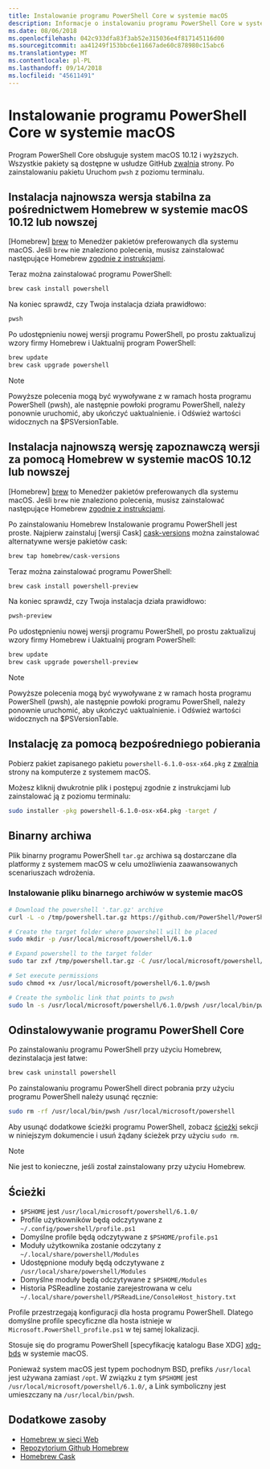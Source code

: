 ```yaml
---
title: Instalowanie programu PowerShell Core w systemie macOS
description: Informacje o instalowaniu programu PowerShell Core w systemie macOS
ms.date: 08/06/2018
ms.openlocfilehash: 042c933dfa83f3ab52e315036e4f817145116d00
ms.sourcegitcommit: aa41249f153bbc6e11667ade60c878980c15abc6
ms.translationtype: MT
ms.contentlocale: pl-PL
ms.lasthandoff: 09/14/2018
ms.locfileid: "45611491"
---
```

# <a name="installing-powershell-core-on-macos"></a>Instalowanie programu PowerShell Core w systemie macOS

Program PowerShell Core obsługuje system macOS 10.12 i wyższych.
Wszystkie pakiety są dostępne w usłudze GitHub [zwalnia][] strony.
Po zainstalowaniu pakietu Uruchom `pwsh` z poziomu terminalu.

## <a name="installation-of-latest-stable-release-via-homebrew-on-macos-1012-or-higher"></a>Instalacja najnowsza wersja stabilna za pośrednictwem Homebrew w systemie macOS 10.12 lub nowszej

[Homebrew] [ brew] to Menedżer pakietów preferowanych dla systemu macOS.
Jeśli `brew` nie znaleziono polecenia, musisz zainstalować następujące Homebrew [zgodnie z instrukcjami][brew].

Teraz można zainstalować programu PowerShell:

```sh
brew cask install powershell
```

Na koniec sprawdź, czy Twoja instalacja działa prawidłowo:

```sh
pwsh
```

Po udostępnieniu nowej wersji programu PowerShell, po prostu zaktualizuj wzory firmy Homebrew i Uaktualnij program PowerShell:

```sh
brew update
brew cask upgrade powershell
```

> [!NOTE]
> Powyższe polecenia mogą być wywoływane z w ramach hosta programu PowerShell (pwsh), ale następnie powłoki programu PowerShell, należy ponownie uruchomić, aby ukończyć uaktualnienie.
> i Odśwież wartości widocznych na $PSVersionTable.

[brew]: http://brew.sh/

## <a name="installation-of-latest-preview-release-via-homebrew-on-macos-1012-or-higher"></a>Instalacja najnowszą wersję zapoznawczą wersji za pomocą Homebrew w systemie macOS 10.12 lub nowszej

[Homebrew] [ brew] to Menedżer pakietów preferowanych dla systemu macOS.
Jeśli `brew` nie znaleziono polecenia, musisz zainstalować następujące Homebrew [zgodnie z instrukcjami][brew].

Po zainstalowaniu Homebrew Instalowanie programu PowerShell jest proste.
Najpierw zainstaluj [wersji Cask] [ cask-versions] można zainstalować alternatywne wersje pakietów cask:

```sh
brew tap homebrew/cask-versions
```

Teraz można zainstalować programu PowerShell:

```sh
brew cask install powershell-preview
```

Na koniec sprawdź, czy Twoja instalacja działa prawidłowo:

```sh
pwsh-preview
```

Po udostępnieniu nowej wersji programu PowerShell, po prostu zaktualizuj wzory firmy Homebrew i Uaktualnij program PowerShell:

```sh
brew update
brew cask upgrade powershell-preview
```

> [!NOTE]
> Powyższe polecenia mogą być wywoływane z w ramach hosta programu PowerShell (pwsh), ale następnie powłoki programu PowerShell, należy ponownie uruchomić, aby ukończyć uaktualnienie.
> i Odśwież wartości widocznych na $PSVersionTable.

## <a name="installation-via-direct-download"></a>Instalację za pomocą bezpośredniego pobierania

Pobierz pakiet zapisanego pakietu `powershell-6.1.0-osx-x64.pkg`
z [zwalnia][] strony na komputerze z systemem macOS.

Możesz kliknij dwukrotnie plik i postępuj zgodnie z instrukcjami lub zainstalować ją z poziomu terminalu:

```sh
sudo installer -pkg powershell-6.1.0-osx-x64.pkg -target /
```

## <a name="binary-archives"></a>Binarny archiwa

Plik binarny programu PowerShell `tar.gz` archiwa są dostarczane dla platformy z systemem macOS w celu umożliwienia zaawansowanych scenariuszach wdrożenia.

### <a name="installing-binary-archives-on-macos"></a>Instalowanie pliku binarnego archiwów w systemie macOS

```sh
# Download the powershell '.tar.gz' archive
curl -L -o /tmp/powershell.tar.gz https://github.com/PowerShell/PowerShell/releases/download/v6.1.0/powershell-6.1.0-osx-x64.tar.gz

# Create the target folder where powershell will be placed
sudo mkdir -p /usr/local/microsoft/powershell/6.1.0

# Expand powershell to the target folder
sudo tar zxf /tmp/powershell.tar.gz -C /usr/local/microsoft/powershell/6.1.0

# Set execute permissions
sudo chmod +x /usr/local/microsoft/powershell/6.1.0/pwsh

# Create the symbolic link that points to pwsh
sudo ln -s /usr/local/microsoft/powershell/6.1.0/pwsh /usr/local/bin/pwsh
```

## <a name="uninstalling-powershell-core"></a>Odinstalowywanie programu PowerShell Core

Po zainstalowaniu programu PowerShell przy użyciu Homebrew, dezinstalacja jest łatwe:

```sh
brew cask uninstall powershell
```

Po zainstalowaniu programu PowerShell direct pobrania przy użyciu programu PowerShell należy usunąć ręcznie:

```sh
sudo rm -rf /usr/local/bin/pwsh /usr/local/microsoft/powershell
```

Aby usunąć dodatkowe ścieżki programu PowerShell, zobacz [ścieżki](#paths) sekcji w niniejszym dokumencie i usuń żądany ścieżek przy użyciu `sudo rm`.

> [!NOTE]
> Nie jest to konieczne, jeśli został zainstalowany przy użyciu Homebrew.

## <a name="paths"></a>Ścieżki

* `$PSHOME` jest `/usr/local/microsoft/powershell/6.1.0/`
* Profile użytkowników będą odczytywane z `~/.config/powershell/profile.ps1`
* Domyślne profile będą odczytywane z `$PSHOME/profile.ps1`
* Moduły użytkownika zostanie odczytany z `~/.local/share/powershell/Modules`
* Udostępnione moduły będą odczytywane z `/usr/local/share/powershell/Modules`
* Domyślne moduły będą odczytywane z `$PSHOME/Modules`
* Historia PSReadline zostanie zarejestrowana w celu `~/.local/share/powershell/PSReadLine/ConsoleHost_history.txt`

Profile przestrzegają konfiguracji dla hosta programu PowerShell.
Dlatego domyślne profile specyficzne dla hosta istnieje w `Microsoft.PowerShell_profile.ps1` w tej samej lokalizacji.

Stosuje się do programu PowerShell [specyfikację katalogu Base XDG] [ xdg-bds] w systemie macOS.

Ponieważ system macOS jest typem pochodnym BSD, prefiks `/usr/local` jest używana zamiast `/opt`.
W związku z tym `$PSHOME` jest `/usr/local/microsoft/powershell/6.1.0/`, a Link symboliczny jest umieszczany na `/usr/local/bin/pwsh`.

## <a name="additional-resources"></a>Dodatkowe zasoby

* [Homebrew w sieci Web][brew]
* [Repozytorium Github Homebrew][GitHub]
* [Homebrew Cask][cask]

[brew]: http://brew.sh/
[Cask]: https://github.com/Homebrew/homebrew-cask
[cask-versions]: https://github.com/Homebrew/homebrew-cask-versions
[GitHub]: https://github.com/Homebrew
[zwalnia]: https://github.com/PowerShell/PowerShell/releases/latest
[xdg-bds]: https://specifications.freedesktop.org/basedir-spec/basedir-spec-latest.html
